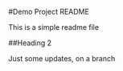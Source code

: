  #Demo Project README
 
 This is a simple readme file
 
 ##Heading 2
 
 Just some updates, on a branch